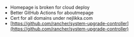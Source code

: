  - Homepage is broken for cloud deploy
 - Better GitHub Actions for aboutmepage
 - Cert for all domains under nejlikka.com
 - [https://github.com/rancher/system-upgrade-controller](https://github.com/rancher/system-upgrade-controller)